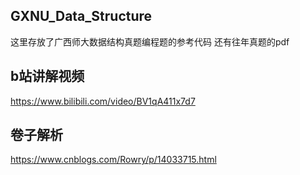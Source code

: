 ## GXNU_Data_Structure
这里存放了广西师大数据结构真题编程题的参考代码
还有往年真题的pdf

## b站讲解视频
https://www.bilibili.com/video/BV1qA411x7d7

## 卷子解析
https://www.cnblogs.com/Rowry/p/14033715.html



